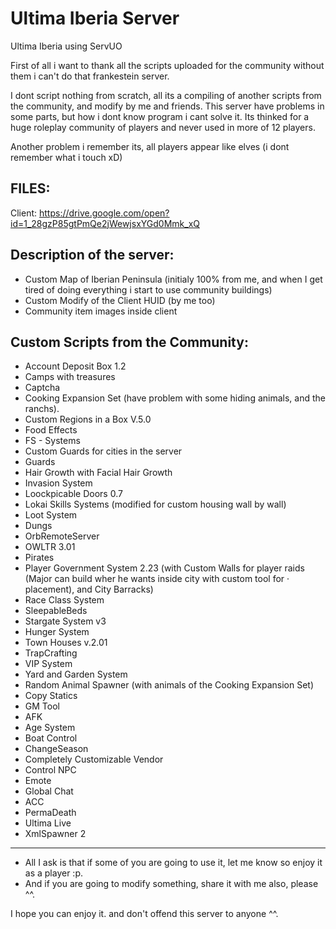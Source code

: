 # Ultima Iberia Server
 Ultima Iberia using ServUO

First of all i want to thank all the scripts uploaded for the community without
them i can't do that frankestein server.

I dont script nothing from scratch, all its a compiling of another scripts from the community, and modify by me and friends.
This server have problems in some parts, but how i dont know program i cant solve it. Its thinked for a huge roleplay community of players and never used in more of 12 players.

Another problem i remember its, all players appear like elves (i dont remember what i touch xD)


FILES:
---------------------------------------
Client: https://drive.google.com/open?id=1_28gzP85gtPmQe2jWewjsxYGd0Mmk_xQ


Description of the server:
---------------------------------------
* Custom Map of  Iberian Peninsula (initialy 100% from me, and when I get tired of doing everything i start to use community buildings)
* Custom Modify of the Client HUID (by me too)
* Community item images inside client



Custom Scripts from the Community:
---------------------------------------

* Account Deposit Box 1.2
* Camps with treasures
* Captcha
* Cooking Expansion Set (have problem with some hiding animals, and the ranchs).
* Custom Regions in a Box V.5.0
* Food Effects
* FS - Systems
* Custom Guards for cities in the server
* Guards
* Hair Growth with Facial Hair Growth
* Invasion System
* Loockpicable Doors 0.7
* Lokai Skills Systems (modified for custom housing wall by wall)
* Loot System
* Dungs
* OrbRemoteServer
* OWLTR 3.01
* Pirates
* Player Government System 2.23 (with Custom Walls for player raids (Major can build wher he wants inside city with custom tool for · placement), and City Barracks)
* Race Class System
* SleepableBeds
* Stargate System v3
* Hunger System
* Town Houses v.2.01
* TrapCrafting
* VIP System
* Yard and Garden System
* Random Animal Spawner (with animals of the Cooking Expansion Set)
* Copy Statics
* GM Tool
* AFK
* Age System
* Boat Control
* ChangeSeason
* Completely Customizable Vendor
* Control NPC
* Emote
* Global Chat
* ACC
* PermaDeath
* Ultima Live
* XmlSpawner 2


---------------------------------------

* All I ask is that if some of you are going to use it,  let me know so enjoy it as a player :p.
* And if you are going to modify something, share it with me also, please ^^.



I hope you can enjoy it. and  don't offend this server to anyone ^^.
